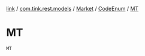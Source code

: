 [link](../../../index.md) / [com.tink.rest.models](../../index.md) / [Market](../index.md) / [CodeEnum](index.md) / [MT](./-m-t.md)

# MT

`MT`